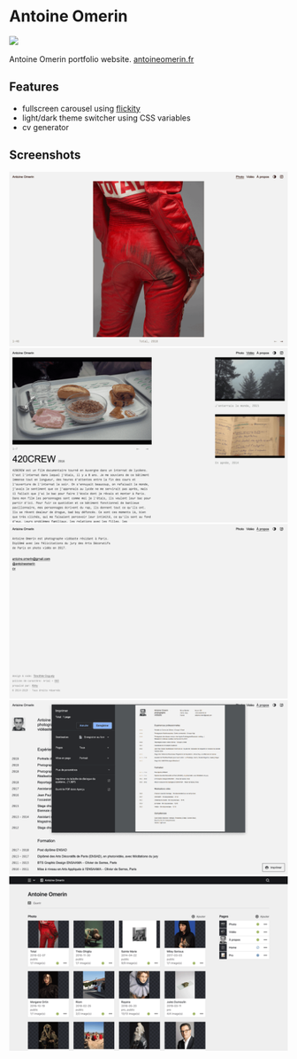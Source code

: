 # Antoine Omerin

[![](https://img.shields.io/badge/Kirby-3.2.0-f0c674.svg)](https://getkirby.com/)

Antoine Omerin portfolio website.
[antoineomerin.fr](http://antoineomerin.fr)

## Features

- fullscreen carousel using [flickity](https://flickity.metafizzy.co/)
- light/dark theme switcher using CSS variables
- cv generator

## Screenshots

![Photo](/assets/screenshots/antoineomerin.fr-photo.gif)
![Video](/assets/screenshots/antoineomerin.fr-video.gif)
![À propos](/assets/screenshots/antoineomerin.fr-a-propos.gif)
![CV print](/assets/screenshots/antoineomerin.fr-cv-print.gif)
![Panel site](/assets/screenshots/antoineomerin.fr-panel-site.gif)
